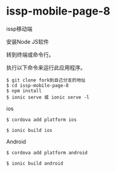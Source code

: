 # issp-mobile-page-8
issp移动端

安装Node JS软件

转到终端或命令行。

执行以下命令来运行此应用程序。


```
$ git clone fork到自己分支的地址
$ cd issp-mobile-page-8
$ npm install
$ ionic serve 或 ionic serve -l

```

ios
```
$ cordova add platform ios

$ ionic build ios

```

Android
```
$ cordova add platform android

$ ionic build android

```
